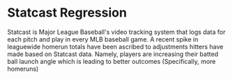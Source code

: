 # Statcast Regression

Statcast is Major League Baseball's video tracking system that logs data
 for each pitch and play in every MLB baseball game. A recent spike in 
leaguewide homerun totals have been ascribed to adjustments hitters have made 
based on Statcast data. Namely, players are increasing their batted ball 
launch angle which is leading to better outcomes (Specifically, more homeruns)


